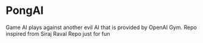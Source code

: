 # PongAI

Game AI plays against another evil AI that is provided by OpenAI Gym. 
Repo inspired from Siraj Raval
Repo just for fun
